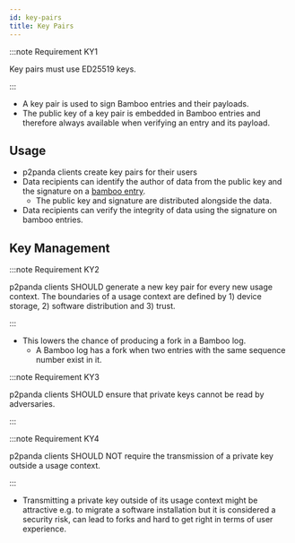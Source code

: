```yaml
---
id: key-pairs
title: Key Pairs
---
```


:::note Requirement KY1

Key pairs must use ED25519 keys.

:::

- A key pair is used to sign Bamboo entries and their payloads.
- The public key of a key pair is embedded in Bamboo entries and therefore always available when verifying an entry and its payload.

## Usage

- p2panda clients create key pairs for their users
- Data recipients can identify the author of data from the public key and the signature on a [bamboo entry](/specification/data-types/bamboo#entries).
  - The public key and signature are distributed alongside the data.
- Data recipients can verify the integrity of data using the signature on bamboo entries.

## Key Management

:::note Requirement KY2

p2panda clients SHOULD generate a new key pair for every new usage context. The boundaries of a usage context are defined by 1) device storage, 2) software distribution and 3) trust.

:::

- This lowers the chance of producing a fork in a Bamboo log.
  - A Bamboo log has a fork when two entries with the same sequence number exist in it.

:::note Requirement KY3

p2panda clients SHOULD ensure that private keys cannot be read by adversaries.

:::

:::note Requirement KY4

p2panda clients SHOULD NOT require the transmission of a private key outside a usage context.

:::

- Transmitting a private key outside of its usage context might be attractive e.g. to migrate a software installation but it is considered a security risk, can lead to forks and hard to get right in terms of user experience.
